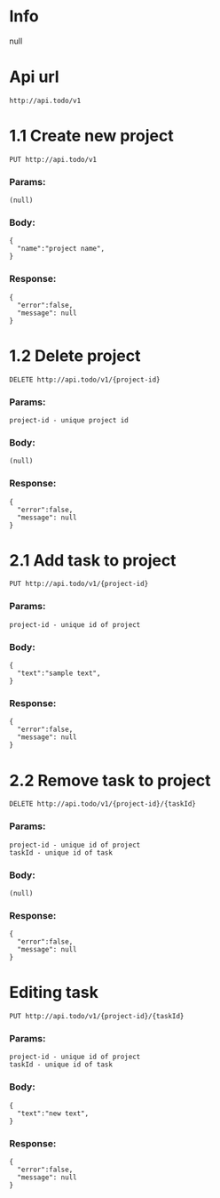 # Info
null<br>
# Api url
```
http://api.todo/v1
```
# 1.1 Create new project
```
PUT http://api.todo/v1
```
### Params:
```
(null)
```
### Body:
```
{
  "name":"project name",
}
```
### Response: 
```
{
  "error":false,
  "message": null
}
```
# 1.2 Delete project
```
DELETE http://api.todo/v1/{project-id}
```
### Params:
```
project-id - unique project id
```
### Body:
```
(null)
```
### Response: 
```
{
  "error":false,
  "message": null
}
```
# 2.1 Add task to project
```
PUT http://api.todo/v1/{project-id}
```
### Params:
```
project-id - unique id of project
```
### Body:
```
{
  "text":"sample text",
}
```
### Response: 
```
{
  "error":false,
  "message": null
}
```
# 2.2 Remove task to project
```
DELETE http://api.todo/v1/{project-id}/{taskId}
```
### Params:
```
project-id - unique id of project
taskId - unique id of task
```
### Body:
```
(null)
```
### Response: 
```
{
  "error":false,
  "message": null
}
```
# Editing task
```
PUT http://api.todo/v1/{project-id}/{taskId}
```
### Params:
```
project-id - unique id of project
taskId - unique id of task
```
### Body:
```
{
  "text":"new text",
}
```
### Response: 
```
{
  "error":false,
  "message": null
}
```
